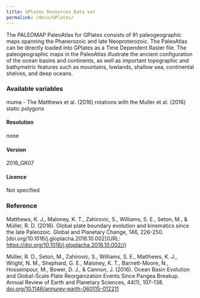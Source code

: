 ```yaml
---
title: GPlates Resources Data set
permalink: /docs/GPlates/
---
```

The PALEOMAP PaleoAtlas for GPlates consists of 91 paleogeographic maps spanning the Phanerozoic and late Neoproterozoic. The PaleoAtlas can be directly loaded into GPlates as a Time Dependent Raster file. The paleogeographic maps in the PaleoAtlas illustrate the ancient configuration of the ocean basins and continents, as well as important topographic and bathymetric features such as mountains, lowlands, shallow sea, continental shelves, and deep oceans.

### Available variables 

muma - The Matthews et al. (2016) rotations with the Muller et al. (2016) static polygons	

#### Resolution 

none

#### Version

2016_GK07

#### Licence


Not specified



### Reference

Matthews, K. J., Maloney, K. T., Zahirovic, S., Williams, S. E., Seton, M., & Müller, R. D. (2016). Global plate boundary evolution and kinematics since the late Paleozoic. Global and Planetary Change, 146, 226-250. [doi.org/10.1016/j.gloplacha.2016.10.002](URL: https://doi.org/10.1016/j.gloplacha.2016.10.002//)


Müller, R. D., Seton, M., Zahirovic, S., Williams, S. E., Matthews, K. J., Wright, N. M., Shephard, G. E., Maloney, K. T., Barnett-Moore, N., Hosseinpour, M., Bower, D. J., & Cannon, J. (2016). Ocean Basin Evolution and Global-Scale Plate Reorganization Events Since Pangea Breakup. Annual Review of Earth and Planetary Sciences, 44(1), 107-138. [doi.org/10.1146/annurev-earth-060115-012211](URL:https://doi.org/10.1146/annurev-earth-060115-012211//)

 



